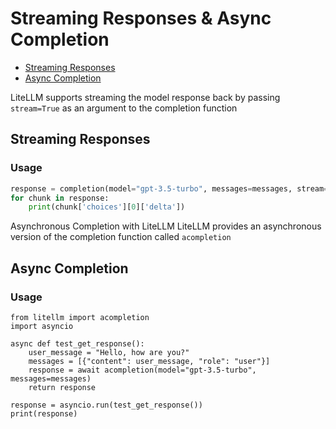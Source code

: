 # Streaming Responses & Async Completion

- [Streaming Responses](#streaming-responses)
- [Async Completion](#async-completion)

LiteLLM supports streaming the model response back by passing `stream=True` as an argument to the completion function

## Streaming Responses
### Usage
```python
response = completion(model="gpt-3.5-turbo", messages=messages, stream=True)
for chunk in response:
    print(chunk['choices'][0]['delta'])

```
Asynchronous Completion with LiteLLM
LiteLLM provides an asynchronous version of the completion function called `acompletion`

## Async Completion
### Usage
```
from litellm import acompletion
import asyncio

async def test_get_response():
    user_message = "Hello, how are you?"
    messages = [{"content": user_message, "role": "user"}]
    response = await acompletion(model="gpt-3.5-turbo", messages=messages)
    return response

response = asyncio.run(test_get_response())
print(response)

```